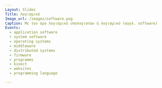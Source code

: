 ```yaml
---
Layout: Slides
Τitle: Λογισμικό
Image_url: /images/software.png
Caption: Με τον όρο λογισμικό υπολογιστών ή λογισμικό (αγγλ. software) ορίζεται η συλλογή από προγράμματα υπολογιστών, διαδικασίες και οδηγίες χρήσης που εκτελούν ορισμένες εργασίες σε ένα υπολογιστικό σύστημα.
Events:
  - application software
  - system software 
  - operating systems
  - middleware
  - distributed systems
  - firmware
  - programms
  - kinect
  - websites
  - programming language
  
---
```

